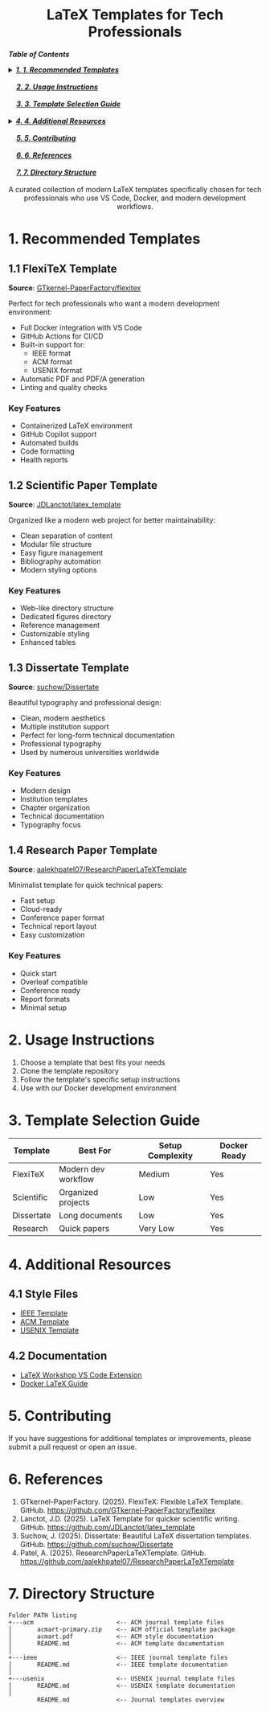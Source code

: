 <h1 align="center">LaTeX Templates for Tech Professionals</h1>

<!-- TOC -->
***Table of Contents***


<details>
  <summary><a href="#1-1-recommended-templates"><i><b>1. 1. Recommended Templates</b></i></a></summary>
  <div>
    &nbsp;&nbsp;&nbsp;&nbsp;&nbsp;&nbsp;&nbsp;&nbsp;&nbsp;&nbsp;<a href="#11-11-flexitex-template">1.1. 1.1 FlexiTeX Template</a><br>
    &nbsp;&nbsp;&nbsp;&nbsp;&nbsp;&nbsp;&nbsp;&nbsp;&nbsp;&nbsp;<a href="#12-12-scientific-paper-template">1.2. 1.2 Scientific Paper Template</a><br>
    &nbsp;&nbsp;&nbsp;&nbsp;&nbsp;&nbsp;&nbsp;&nbsp;&nbsp;&nbsp;<a href="#13-13-dissertate-template">1.3. 1.3 Dissertate Template</a><br>
    &nbsp;&nbsp;&nbsp;&nbsp;&nbsp;&nbsp;&nbsp;&nbsp;&nbsp;&nbsp;<a href="#14-14-research-paper-template">1.4. 1.4 Research Paper Template</a><br>
  </div>
</details>
&nbsp;

<div>
  &nbsp;&nbsp;&nbsp;&nbsp;<a href="#2-2-usage-instructions"><i><b>2. 2. Usage Instructions</b></i></a>
</div>
&nbsp;

<div>
  &nbsp;&nbsp;&nbsp;&nbsp;<a href="#3-3-template-selection-guide"><i><b>3. 3. Template Selection Guide</b></i></a>
</div>
&nbsp;

<details>
  <summary><a href="#4-4-additional-resources"><i><b>4. 4. Additional Resources</b></i></a></summary>
  <div>
    &nbsp;&nbsp;&nbsp;&nbsp;&nbsp;&nbsp;&nbsp;&nbsp;&nbsp;&nbsp;<a href="#41-41-style-files">4.1. 4.1 Style Files</a><br>
    &nbsp;&nbsp;&nbsp;&nbsp;&nbsp;&nbsp;&nbsp;&nbsp;&nbsp;&nbsp;<a href="#42-42-documentation">4.2. 4.2 Documentation</a><br>
  </div>
</details>
&nbsp;

<div>
  &nbsp;&nbsp;&nbsp;&nbsp;<a href="#5-5-contributing"><i><b>5. 5. Contributing</b></i></a>
</div>
&nbsp;

<div>
  &nbsp;&nbsp;&nbsp;&nbsp;<a href="#6-6-references"><i><b>6. 6. References</b></i></a>
</div>
&nbsp;

<div>
  &nbsp;&nbsp;&nbsp;&nbsp;<a href="#7-7-directory-structure"><i><b>7. 7. Directory Structure</b></i></a>
</div>
&nbsp;

<!-- /TOC -->


<div align="center">
A curated collection of modern LaTeX templates specifically chosen for tech professionals who use VS Code, Docker, and modern development workflows.
</div>

# 1. Recommended Templates

## 1.1 FlexiTeX Template
**Source**: [GTkernel-PaperFactory/flexitex](https://github.com/GTkernel-PaperFactory/flexitex)

Perfect for tech professionals who want a modern development environment:
- Full Docker integration with VS Code
- GitHub Actions for CI/CD
- Built-in support for:
  - IEEE format
  - ACM format
  - USENIX format
- Automatic PDF and PDF/A generation
- Linting and quality checks

### Key Features
- Containerized LaTeX environment
- GitHub Copilot support
- Automated builds
- Code formatting
- Health reports

## 1.2 Scientific Paper Template
**Source**: [JDLanctot/latex_template](https://github.com/JDLanctot/latex_template)

Organized like a modern web project for better maintainability:
- Clean separation of content
- Modular file structure
- Easy figure management
- Bibliography automation
- Modern styling options

### Key Features
- Web-like directory structure
- Dedicated figures directory
- Reference management
- Customizable styling
- Enhanced tables

## 1.3 Dissertate Template
**Source**: [suchow/Dissertate](https://github.com/suchow/Dissertate)

Beautiful typography and professional design:
- Clean, modern aesthetics
- Multiple institution support
- Perfect for long-form technical documentation
- Professional typography
- Used by numerous universities worldwide

### Key Features
- Modern design
- Institution templates
- Chapter organization
- Technical documentation
- Typography focus

## 1.4 Research Paper Template
**Source**: [aalekhpatel07/ResearchPaperLaTeXTemplate](https://github.com/aalekhpatel07/ResearchPaperLaTeXTemplate)

Minimalist template for quick technical papers:
- Fast setup
- Cloud-ready
- Conference paper format
- Technical report layout
- Easy customization

### Key Features
- Quick start
- Overleaf compatible
- Conference ready
- Report formats
- Minimal setup

# 2. Usage Instructions

1. Choose a template that best fits your needs
2. Clone the template repository
3. Follow the template's specific setup instructions
4. Use with our Docker development environment

# 3. Template Selection Guide

| Template | Best For | Setup Complexity | Docker Ready |
|----------|----------|------------------|--------------|
| FlexiTeX | Modern dev workflow | Medium | Yes |
| Scientific | Organized projects | Low | Yes |
| Dissertate | Long documents | Low | Yes |
| Research | Quick papers | Very Low | Yes |

# 4. Additional Resources

## 4.1 Style Files
- [IEEE Template](https://template-selector.ieee.org/secure/templateSelector/downloadTemplate?publicationTypeId=1&titleId=1&articleId=1&fileType=4)
- [ACM Template](https://www.acm.org/publications/proceedings-template)
- [USENIX Template](https://www.usenix.org/conferences/author-resources/paper-templates)

## 4.2 Documentation
- [LaTeX Workshop VS Code Extension](https://marketplace.visualstudio.com/items?itemName=James-Yu.latex-workshop)
- [Docker LaTeX Guide](https://github.com/blang/latex-docker)

# 5. Contributing

If you have suggestions for additional templates or improvements, please submit a pull request or open an issue.

# 6. References

1. GTkernel-PaperFactory. (2025). FlexiTeX: Flexible LaTeX Template. GitHub. https://github.com/GTkernel-PaperFactory/flexitex
2. Lanctot, J.D. (2025). LaTeX Template for quicker scientific writing. GitHub. https://github.com/JDLanctot/latex_template
3. Suchow, J. (2025). Dissertate: Beautiful LaTeX dissertation templates. GitHub. https://github.com/suchow/Dissertate
4. Patel, A. (2025). ResearchPaperLaTeXTemplate. GitHub. https://github.com/aalekhpatel07/ResearchPaperLaTeXTemplate

# 7. Directory Structure

```
Folder PATH listing
+---acm                       <-- ACM journal template files
│       acmart-primary.zip    <-- ACM official template package
│       acmart.pdf            <-- ACM style documentation
│       README.md             <-- ACM template documentation
│
+---ieee                      <-- IEEE journal template files
│       README.md             <-- IEEE template documentation
│
+---usenix                    <-- USENIX journal template files
│       README.md             <-- USENIX template documentation
│
        README.md             <-- Journal templates overview
```
